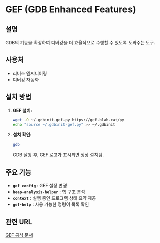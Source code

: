 # GEF (GDB Enhanced Features)

## 설명

GDB의 기능을 확장하여 디버깅을 더 효율적으로 수행할 수 있도록 도와주는 도구.

## 사용처

- 리버스 엔지니어링
- 디버깅 자동화

## 설치 방법

1. **GEF 설치:**
   ```bash
   wget -O ~/.gdbinit-gef.py https://gef.blah.cat/py
   echo "source ~/.gdbinit-gef.py" >> ~/.gdbinit
   ```
2. **설치 확인:**
   ```bash
   gdb
   ```
   GDB 실행 후, GEF 로고가 표시되면 정상 설치됨.

## 주요 기능

- **`gef config`** : GEF 설정 변경
- **`heap-analysis-helper`** : 힙 구조 분석
- **`context`** : 실행 중인 프로그램 상태 요약 제공
- **`gef-help`** : 사용 가능한 명령어 목록 확인

## 관련 URL

[GEF 공식 문서](https://github.com/hugsy/gef)

